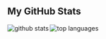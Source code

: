 ## My GitHub Stats

<img align="left" alt="github stats" src="https://github-readme-stats.vercel.app/api?username=ryorama&count_private=true&include_all_commits=true&show_icons=true&theme=algolia" />
  <img align="left" alt="top languages" src="https://github-readme-stats.vercel.app/api/top-langs/?username=ryorama&layout=compact&theme=algolia" />
</a>
